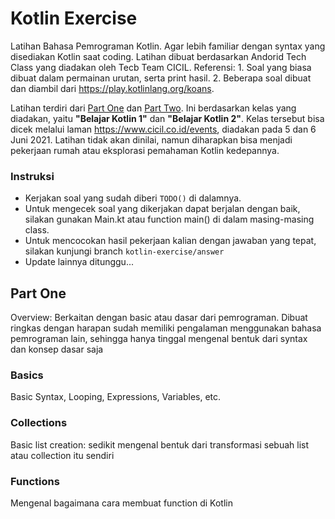 # Kotlin Exercise
Latihan Bahasa Pemrograman Kotlin. Agar lebih familiar dengan syntax yang disediakan Kotlin saat coding. Latihan dibuat berdasarkan Andorid Tech Class yang diadakan oleh Tecb Team CICIL. Referensi: 1. Soal yang biasa dibuat dalam permainan urutan, serta print hasil. 2. Beberapa soal dibuat dan diambil dari https://play.kotlinlang.org/koans. 

Latihan terdiri dari [Part One](#Part%20One) dan [Part Two](#Part%20Two). Ini berdasarkan kelas yang diadakan, yaitu **"Belajar Kotlin 1"** dan **"Belajar Kotlin 2"**. Kelas tersebut bisa dicek melalui laman https://www.cicil.co.id/events, diadakan pada 5 dan 6 Juni 2021. Latihan tidak akan dinilai, namun diharapkan bisa menjadi pekerjaan rumah atau eksplorasi pemahaman Kotlin kedepannya.

### Instruksi
- Kerjakan soal yang sudah diberi `TODO()` di dalamnya.
- Untuk mengecek soal yang dikerjakan dapat berjalan dengan baik, silakan gunakan Main.kt atau function main() di dalam masing-masing class.
- Untuk mencocokan hasil pekerjaan kalian dengan jawaban yang tepat, silakan kunjungi branch `kotlin-exercise/answer`
- Update lainnya ditunggu...


## Part One
Overview: Berkaitan dengan basic atau dasar dari pemrograman. Dibuat ringkas dengan harapan sudah memiliki pengalaman menggunakan bahasa pemrograman lain, sehingga hanya tinggal mengenal bentuk dari syntax dan konsep dasar saja

### Basics
Basic Syntax, Looping, Expressions, Variables, etc.

### Collections
Basic list creation: sedikit mengenal bentuk dari transformasi sebuah list atau collection itu sendiri

### Functions
Mengenal bagaimana cara membuat function di Kotlin
